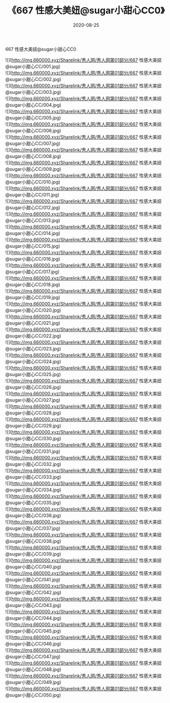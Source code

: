﻿---
layout: post
title:  《667 性感大美妞@sugar小甜心CC0》
date:   2020-08-25
img: http://img.660000.xyz/Sharelink/秀人网/秀人网第01部分/667 性感大美妞@sugar小甜心CC0/000.jpg
categories: [美女, 清纯, 唯美]
---

667 性感大美妞@sugar小甜心CC0

  ![](http://img.660000.xyz/Sharelink/秀人网/秀人网第01部分/667 性感大美妞@sugar小甜心CC/001.jpg) <br> ![](http://img.660000.xyz/Sharelink/秀人网/秀人网第01部分/667 性感大美妞@sugar小甜心CC/002.jpg) <br> ![](http://img.660000.xyz/Sharelink/秀人网/秀人网第01部分/667 性感大美妞@sugar小甜心CC/003.jpg) <br> ![](http://img.660000.xyz/Sharelink/秀人网/秀人网第01部分/667 性感大美妞@sugar小甜心CC/004.jpg) <br> ![](http://img.660000.xyz/Sharelink/秀人网/秀人网第01部分/667 性感大美妞@sugar小甜心CC/005.jpg) <br> ![](http://img.660000.xyz/Sharelink/秀人网/秀人网第01部分/667 性感大美妞@sugar小甜心CC/006.jpg) <br> ![](http://img.660000.xyz/Sharelink/秀人网/秀人网第01部分/667 性感大美妞@sugar小甜心CC/007.jpg) <br> ![](http://img.660000.xyz/Sharelink/秀人网/秀人网第01部分/667 性感大美妞@sugar小甜心CC/008.jpg) <br> ![](http://img.660000.xyz/Sharelink/秀人网/秀人网第01部分/667 性感大美妞@sugar小甜心CC/009.jpg) <br> ![](http://img.660000.xyz/Sharelink/秀人网/秀人网第01部分/667 性感大美妞@sugar小甜心CC/010.jpg) <br> ![](http://img.660000.xyz/Sharelink/秀人网/秀人网第01部分/667 性感大美妞@sugar小甜心CC/011.jpg) <br> ![](http://img.660000.xyz/Sharelink/秀人网/秀人网第01部分/667 性感大美妞@sugar小甜心CC/012.jpg) <br> ![](http://img.660000.xyz/Sharelink/秀人网/秀人网第01部分/667 性感大美妞@sugar小甜心CC/013.jpg) <br> ![](http://img.660000.xyz/Sharelink/秀人网/秀人网第01部分/667 性感大美妞@sugar小甜心CC/014.jpg) <br> ![](http://img.660000.xyz/Sharelink/秀人网/秀人网第01部分/667 性感大美妞@sugar小甜心CC/015.jpg) <br> ![](http://img.660000.xyz/Sharelink/秀人网/秀人网第01部分/667 性感大美妞@sugar小甜心CC/016.jpg) <br> ![](http://img.660000.xyz/Sharelink/秀人网/秀人网第01部分/667 性感大美妞@sugar小甜心CC/017.jpg) <br> ![](http://img.660000.xyz/Sharelink/秀人网/秀人网第01部分/667 性感大美妞@sugar小甜心CC/018.jpg) <br> ![](http://img.660000.xyz/Sharelink/秀人网/秀人网第01部分/667 性感大美妞@sugar小甜心CC/019.jpg) <br> ![](http://img.660000.xyz/Sharelink/秀人网/秀人网第01部分/667 性感大美妞@sugar小甜心CC/020.jpg) <br> ![](http://img.660000.xyz/Sharelink/秀人网/秀人网第01部分/667 性感大美妞@sugar小甜心CC/021.jpg) <br> ![](http://img.660000.xyz/Sharelink/秀人网/秀人网第01部分/667 性感大美妞@sugar小甜心CC/022.jpg) <br> ![](http://img.660000.xyz/Sharelink/秀人网/秀人网第01部分/667 性感大美妞@sugar小甜心CC/023.jpg) <br> ![](http://img.660000.xyz/Sharelink/秀人网/秀人网第01部分/667 性感大美妞@sugar小甜心CC/024.jpg) <br> ![](http://img.660000.xyz/Sharelink/秀人网/秀人网第01部分/667 性感大美妞@sugar小甜心CC/025.jpg) <br> ![](http://img.660000.xyz/Sharelink/秀人网/秀人网第01部分/667 性感大美妞@sugar小甜心CC/026.jpg) <br> ![](http://img.660000.xyz/Sharelink/秀人网/秀人网第01部分/667 性感大美妞@sugar小甜心CC/027.jpg) <br> ![](http://img.660000.xyz/Sharelink/秀人网/秀人网第01部分/667 性感大美妞@sugar小甜心CC/028.jpg) <br> ![](http://img.660000.xyz/Sharelink/秀人网/秀人网第01部分/667 性感大美妞@sugar小甜心CC/029.jpg) <br> ![](http://img.660000.xyz/Sharelink/秀人网/秀人网第01部分/667 性感大美妞@sugar小甜心CC/030.jpg) <br> ![](http://img.660000.xyz/Sharelink/秀人网/秀人网第01部分/667 性感大美妞@sugar小甜心CC/031.jpg) <br> ![](http://img.660000.xyz/Sharelink/秀人网/秀人网第01部分/667 性感大美妞@sugar小甜心CC/032.jpg) <br> ![](http://img.660000.xyz/Sharelink/秀人网/秀人网第01部分/667 性感大美妞@sugar小甜心CC/033.jpg) <br> ![](http://img.660000.xyz/Sharelink/秀人网/秀人网第01部分/667 性感大美妞@sugar小甜心CC/034.jpg) <br> ![](http://img.660000.xyz/Sharelink/秀人网/秀人网第01部分/667 性感大美妞@sugar小甜心CC/035.jpg) <br> ![](http://img.660000.xyz/Sharelink/秀人网/秀人网第01部分/667 性感大美妞@sugar小甜心CC/036.jpg) <br> ![](http://img.660000.xyz/Sharelink/秀人网/秀人网第01部分/667 性感大美妞@sugar小甜心CC/037.jpg) <br> ![](http://img.660000.xyz/Sharelink/秀人网/秀人网第01部分/667 性感大美妞@sugar小甜心CC/038.jpg) <br> ![](http://img.660000.xyz/Sharelink/秀人网/秀人网第01部分/667 性感大美妞@sugar小甜心CC/039.jpg) <br> ![](http://img.660000.xyz/Sharelink/秀人网/秀人网第01部分/667 性感大美妞@sugar小甜心CC/040.jpg) <br> ![](http://img.660000.xyz/Sharelink/秀人网/秀人网第01部分/667 性感大美妞@sugar小甜心CC/041.jpg) <br> ![](http://img.660000.xyz/Sharelink/秀人网/秀人网第01部分/667 性感大美妞@sugar小甜心CC/042.jpg) <br> ![](http://img.660000.xyz/Sharelink/秀人网/秀人网第01部分/667 性感大美妞@sugar小甜心CC/043.jpg) <br> ![](http://img.660000.xyz/Sharelink/秀人网/秀人网第01部分/667 性感大美妞@sugar小甜心CC/044.jpg) <br> ![](http://img.660000.xyz/Sharelink/秀人网/秀人网第01部分/667 性感大美妞@sugar小甜心CC/045.jpg) <br> ![](http://img.660000.xyz/Sharelink/秀人网/秀人网第01部分/667 性感大美妞@sugar小甜心CC/046.jpg) <br> ![](http://img.660000.xyz/Sharelink/秀人网/秀人网第01部分/667 性感大美妞@sugar小甜心CC/047.jpg) <br> ![](http://img.660000.xyz/Sharelink/秀人网/秀人网第01部分/667 性感大美妞@sugar小甜心CC/048.jpg) <br> ![](http://img.660000.xyz/Sharelink/秀人网/秀人网第01部分/667 性感大美妞@sugar小甜心CC/049.jpg) <br> ![](http://img.660000.xyz/Sharelink/秀人网/秀人网第01部分/667 性感大美妞@sugar小甜心CC/050.jpg) <br>